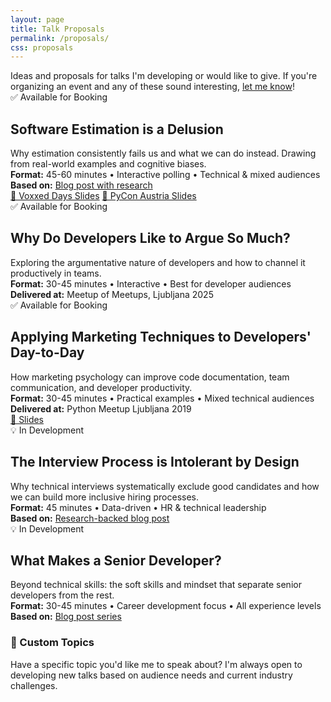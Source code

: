 ```yaml
---
layout: page
title: Talk Proposals
permalink: /proposals/
css: proposals
---
```


<div class="proposals-intro">
  Ideas and proposals for talks I'm developing or would like to give. If you're organizing an event and any of these sound interesting, <a href="mailto:your-email@example.com">let me know</a>!
</div>

<div class="proposals-grid">

<div class="proposal-card delivered">
  <div class="proposal-status">✅ Available for Booking</div>
  <h2>Software Estimation is a Delusion</h2>
  <div class="proposal-summary">
    Why estimation consistently fails us and what we can do instead. Drawing from real-world examples and cognitive biases.
  </div>
  <div class="proposal-details">
    <strong>Format:</strong> 45-60 minutes • Interactive polling • Technical & mixed audiences
    <br><strong>Based on:</strong> <a href="/2020/11/04/estimation-is-a-delusion.html">Blog post with research</a>
  </div>
  <div class="proposal-links">
    <a href="https://speakerdeck.com/inesp/software-estimation-take-a-wild-guess-but-make-it-official" target="_blank">📂 Voxxed Days Slides</a>
    <a href="https://speakerdeck.com/inesp/software-estimation-is-a-delusion" target="_blank">📂 PyCon Austria Slides</a>
  </div>
</div>

<div class="proposal-card delivered">
  <div class="proposal-status">✅ Available for Booking</div>
  <h2>Why Do Developers Like to Argue So Much?</h2>
  <div class="proposal-summary">
    Exploring the argumentative nature of developers and how to channel it productively in teams.
  </div>
  <div class="proposal-details">
    <strong>Format:</strong> 30-45 minutes • Interactive • Best for developer audiences
    <br><strong>Delivered at:</strong> Meetup of Meetups, Ljubljana 2025
  </div>
</div>

<div class="proposal-card delivered">
  <div class="proposal-status">✅ Available for Booking</div>
  <h2>Applying Marketing Techniques to Developers' Day-to-Day</h2>
  <div class="proposal-summary">
    How marketing psychology can improve code documentation, team communication, and developer productivity.
  </div>
  <div class="proposal-details">
    <strong>Format:</strong> 30-45 minutes • Practical examples • Mixed technical audiences
    <br><strong>Delivered at:</strong> Python Meetup Ljubljana 2019
  </div>
  <div class="proposal-links">
    <a href="https://speakerdeck.com/inesp/applying-marketing-techniques-to-developers-day-to-day" target="_blank">📂 Slides</a>
  </div>
</div>

<div class="proposal-card concept">
  <div class="proposal-status">💡 In Development</div>
  <h2>The Interview Process is Intolerant by Design</h2>
  <div class="proposal-summary">
    Why technical interviews systematically exclude good candidates and how we can build more inclusive hiring processes.
  </div>
  <div class="proposal-details">
    <strong>Format:</strong> 45 minutes • Data-driven • HR & technical leadership
    <br><strong>Based on:</strong> <a href="/2021/06/10/the-interview-process-isnt-broken-it-is-intolerant-by-design.html">Research-backed blog post</a>
  </div>
</div>

<div class="proposal-card concept">
  <div class="proposal-status">💡 In Development</div>
  <h2>What Makes a Senior Developer?</h2>
  <div class="proposal-summary">
    Beyond technical skills: the soft skills and mindset that separate senior developers from the rest.
  </div>
  <div class="proposal-details">
    <strong>Format:</strong> 30-45 minutes • Career development focus • All experience levels
    <br><strong>Based on:</strong> <a href="/2025/02/09/senior-developer.html">Blog post series</a>
  </div>
</div>

</div>

<div class="proposals-cta">
  <h3>🎯 Custom Topics</h3>
  <p>Have a specific topic you'd like me to speak about? I'm always open to developing new talks based on audience needs and current industry challenges.</p>
</div>